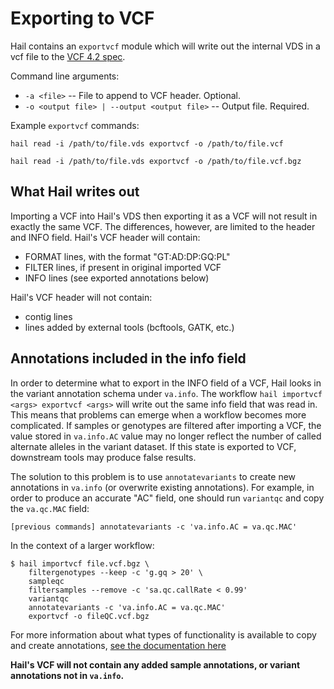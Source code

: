 # Exporting to VCF

Hail contains an `exportvcf` module which will write out the internal VDS in a vcf file to the [VCF 4.2 spec](https://samtools.github.io/hts-specs/VCFv4.2.pdf).

Command line arguments:
 - `-a <file>` -- File to append to VCF header.  Optional.
 - `-o <output file> | --output <output file>` -- Output file.  Required.

Example `exportvcf` commands:
```
hail read -i /path/to/file.vds exportvcf -o /path/to/file.vcf
```

```
hail read -i /path/to/file.vds exportvcf -o /path/to/file.vcf.bgz
```

## What Hail writes out

Importing a VCF into Hail's VDS then exporting it as a VCF will not result in exactly the same VCF.  The differences, however, are limited to the header and INFO field.  Hail's VCF header will contain:
 - FORMAT lines, with the format "GT:AD:DP:GQ:PL"
 - FILTER lines, if present in original imported VCF
 - INFO lines (see exported annotations below)
 
Hail's VCF header will not contain:
 - contig lines
 - lines added by external tools (bcftools, GATK, etc.)

<a name="annotations"></a>
## Annotations included in the info field

In order to determine what to export in the INFO field of a VCF, Hail looks in the variant annotation schema under `va.info`.  The workflow `hail importvcf <args> exportvcf <args>` will write out the same info field that was read in.  This means that problems can emerge when a workflow becomes more complicated.  If samples or genotypes are filtered after importing a VCF, the value stored in `va.info.AC` value may no longer reflect the number of called alternate alleles in the variant dataset.  If this state is exported to VCF, downstream tools may produce false results.

The solution to this problem is to use `annotatevariants` to create new annotations in `va.info` (or overwrite existing annotations).  For example, in order to produce an accurate "AC" field, one should run `variantqc` and copy the `va.qc.MAC` field:

```
[previous commands] annotatevariants -c 'va.info.AC = va.qc.MAC' 
```

In the context of a larger workflow:

```
$ hail importvcf file.vcf.bgz \
    filtergenotypes --keep -c 'g.gq > 20' \
    sampleqc
    filtersamples --remove -c 'sa.qc.callRate < 0.99'
    variantqc
    annotatevariants -c 'va.info.AC = va.qc.MAC'
    exportvcf -o fileQC.vcf.bgz
```

For more information about what types of functionality is available to copy and create annotations, [see the documentation here](ProgrammaticAnnotation.md)

**Hail's VCF will not contain any added sample annotations, or variant annotations not in `va.info`.**
